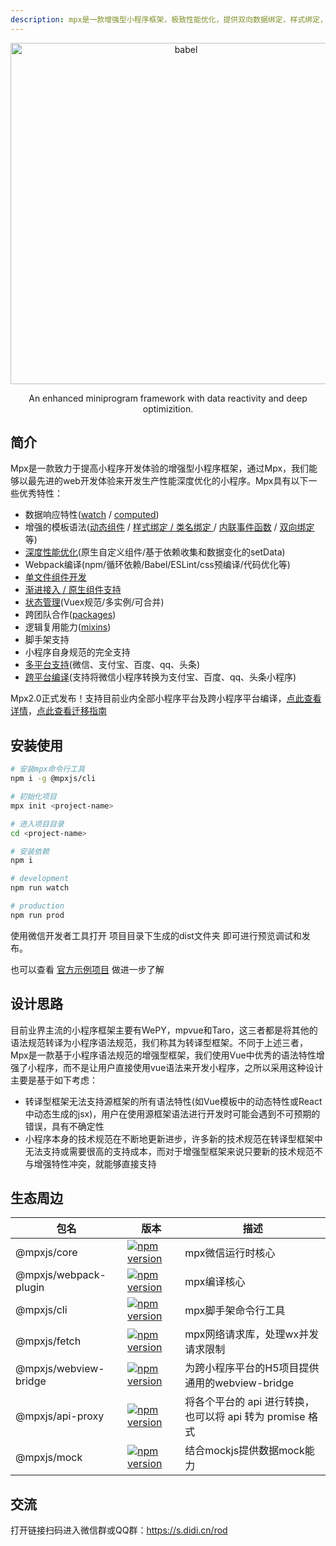 ```yaml
---
description: mpx是一款增强型小程序框架，极致性能优化，提供双向数据绑定，样式绑定，方法内联传参等方便开发者使用的特性。
---
```


<p align="center">
  <a href="https://didi.github.io/mpx/">
    <img alt="babel" src="https://dpubstatic.udache.com/static/dpubimg/34b5079c-0399-406d-8d2e-b8624678f7ff.png" width="546">
  </a>
</p>

<p align="center">
    An enhanced miniprogram framework with data reactivity and deep optimizition.
</p>

## 简介

Mpx是一款致力于提高小程序开发体验的增强型小程序框架，通过Mpx，我们能够以最先进的web开发体验来开发生产性能深度优化的小程序。Mpx具有以下一些优秀特性：
* 数据响应特性([watch](single/script-enhance.md#watch) / [computed](single/script-enhance.md#computed))
* 增强的模板语法([动态组件](single/template-enhance.md#动态组件) / [样式绑定 / 类名绑定 ](single/template-enhance.md#class与style绑定) / [内联事件函数](single/template-enhance.md#内联事件绑定) / [双向绑定](single/template-enhance.md#双向绑定) 等)
* [深度性能优化](understanding/understanding.html#数据响应与性能优化)(原生自定义组件/基于依赖收集和数据变化的setData)
* Webpack编译(npm/循环依赖/Babel/ESLint/css预编译/代码优化等)
* [单文件组件开发](single/what-is-single-file.md)
* [渐进接入 / 原生组件支持](progressive.md)
* [状态管理](store/index.md#数据管理)(Vuex规范/多实例/可合并)
* 跨团队合作([packages](single/json-enhance.md#packages))
* 逻辑复用能力([mixins](single/script-enhance.md#mixins))
* 脚手架支持
* 小程序自身规范的完全支持
* [多平台支持](platform.md#多平台支持)(微信、支付宝、百度、qq、头条)
* [跨平台编译](platform.md#跨平台编译)(支持将微信小程序转换为支付宝、百度、qq、头条小程序)

Mpx2.0正式发布！支持目前业内全部小程序平台及跨小程序平台编译，[点此查看详情](https://github.com/didi/mpx/releases/tag/v2.0.0)，[点此查看迁移指南](migrate.md)

## 安装使用

```bash
# 安装mpx命令行工具
npm i -g @mpxjs/cli

# 初始化项目
mpx init <project-name>

# 进入项目目录
cd <project-name>

# 安装依赖
npm i

# development
npm run watch

# production
npm run prod
```

使用微信开发者工具打开 项目目录下生成的dist文件夹 即可进行预览调试和发布。

也可以查看 [官方示例项目](https://github.com/didi/mpx/tree/master/examples) 做进一步了解

## 设计思路

目前业界主流的小程序框架主要有WePY，mpvue和Taro，这三者都是将其他的语法规范转译为小程序语法规范，我们称其为转译型框架。不同于上述三者，Mpx是一款基于小程序语法规范的增强型框架，我们使用Vue中优秀的语法特性增强了小程序，而不是让用户直接使用vue语法来开发小程序，之所以采用这种设计主要是基于如下考虑：

- 转译型框架无法支持源框架的所有语法特性(如Vue模板中的动态特性或React中动态生成的jsx)，用户在使用源框架语法进行开发时可能会遇到不可预期的错误，具有不确定性
- 小程序本身的技术规范在不断地更新进步，许多新的技术规范在转译型框架中无法支持或需要很高的支持成本，而对于增强型框架来说只要新的技术规范不与增强特性冲突，就能够直接支持

## 生态周边

|包名|版本|描述|
|-----|----|----|
|@mpxjs/core|[![npm version](https://badge.fury.io/js/%40mpxjs%2Fcore.svg)](https://badge.fury.io/js/%40mpxjs%2Fcore)|mpx微信运行时核心|
|@mpxjs/webpack-plugin|[![npm version](https://badge.fury.io/js/%40mpxjs%2Fwebpack-plugin.svg)](https://badge.fury.io/js/%40mpxjs%2Fwebpack-plugin)|mpx编译核心|
|@mpxjs/cli|[![npm version](https://badge.fury.io/js/%40mpxjs%2Fcli.svg)](https://badge.fury.io/js/%40mpxjs%2Fcli)|mpx脚手架命令行工具|
|@mpxjs/fetch|[![npm version](https://badge.fury.io/js/%40mpxjs%2Ffetch.svg)](https://badge.fury.io/js/%40mpxjs%2Ffetch)|mpx网络请求库，处理wx并发请求限制|
|@mpxjs/webview-bridge|[![npm version](https://badge.fury.io/js/%40mpxjs%2Fwebview-bridge.svg)](https://badge.fury.io/js/%40mpxjs%2Fwebview-bridge)|为跨小程序平台的H5项目提供通用的webview-bridge|
|@mpxjs/api-proxy|[![npm version](https://badge.fury.io/js/%40mpxjs%2Fapi-proxy.svg)](https://badge.fury.io/js/%40mpxjs%2Fapi-proxy)|将各个平台的 api 进行转换，也可以将 api 转为 promise 格式|
|@mpxjs/mock|[![npm version](https://badge.fury.io/js/%40mpxjs%2Fmock.svg)](https://badge.fury.io/js/%40mpxjs%2Fmock)|结合mockjs提供数据mock能力|

## 交流

打开链接扫码进入微信群或QQ群：https://s.didi.cn/rod
